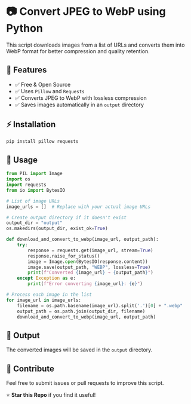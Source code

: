 # 📷 Convert JPEG to WebP using Python

This script downloads images from a list of URLs and converts them into WebP format for better compression and quality retention.

## 🚀 Features
- ✅ Free & Open Source
- ✅ Uses `Pillow` and `Requests`
- ✅ Converts JPEG to WebP with lossless compression
- ✅ Saves images automatically in an `output` directory

## ⚡ Installation
```sh
pip install pillow requests
```

## 📝 Usage
```python
from PIL import Image
import os
import requests
from io import BytesIO

# List of image URLs
image_urls = []  # Replace with your actual image URLs

# Create output directory if it doesn't exist
output_dir = "output"
os.makedirs(output_dir, exist_ok=True)

def download_and_convert_to_webp(image_url, output_path):
    try:
        response = requests.get(image_url, stream=True)
        response.raise_for_status()
        image = Image.open(BytesIO(response.content))
        image.save(output_path, "WEBP", lossless=True)
        print(f"Converted {image_url} → {output_path}")
    except Exception as e:
        print(f"Error converting {image_url}: {e}")

# Process each image in the list
for image_url in image_urls:
    filename = os.path.basename(image_url).split('.')[0] + ".webp"
    output_path = os.path.join(output_dir, filename)
    download_and_convert_to_webp(image_url, output_path)
```

## 📂 Output
The converted images will be saved in the `output` directory.

## 🔗 Contribute
Feel free to submit issues or pull requests to improve this script.

⭐ **Star this Repo** if you find it useful!
